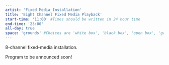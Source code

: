 ```yaml
---
artist: 'Fixed Media Installation'
title: 'Eight Channel Fixed Media Playback'
start-time: '11:00' #Times should be written in 24 hour time
end-time: '23:00'
all-day: true
space: 'grounds' #Choices are 'white box', 'black box', 'open box', 'grounds'
---
```

<!-- Description -->
8-channel fixed-media installation. 

Program to be announced soon!
<!-- Bio -->

